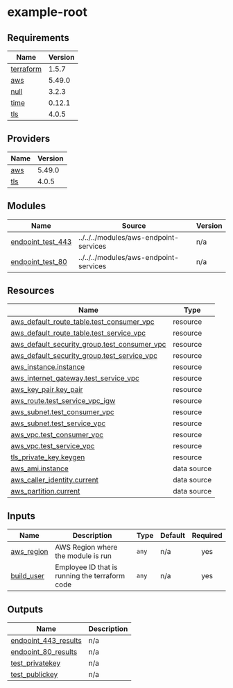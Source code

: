 # example-root

<!-- BEGINNING OF PRE-COMMIT-TERRAFORM DOCS HOOK -->
## Requirements

| Name | Version |
|------|---------|
| <a name="requirement_terraform"></a> [terraform](#requirement\_terraform) | 1.5.7 |
| <a name="requirement_aws"></a> [aws](#requirement\_aws) | 5.49.0 |
| <a name="requirement_null"></a> [null](#requirement\_null) | 3.2.3 |
| <a name="requirement_time"></a> [time](#requirement\_time) | 0.12.1 |
| <a name="requirement_tls"></a> [tls](#requirement\_tls) | 4.0.5 |

## Providers

| Name | Version |
|------|---------|
| <a name="provider_aws"></a> [aws](#provider\_aws) | 5.49.0 |
| <a name="provider_tls"></a> [tls](#provider\_tls) | 4.0.5 |

## Modules

| Name | Source | Version |
|------|--------|---------|
| <a name="module_endpoint_test_443"></a> [endpoint\_test\_443](#module\_endpoint\_test\_443) | ../../../modules/aws-endpoint-services | n/a |
| <a name="module_endpoint_test_80"></a> [endpoint\_test\_80](#module\_endpoint\_test\_80) | ../../../modules/aws-endpoint-services | n/a |

## Resources

| Name | Type |
|------|------|
| [aws_default_route_table.test_consumer_vpc](https://registry.terraform.io/providers/hashicorp/aws/5.49.0/docs/resources/default_route_table) | resource |
| [aws_default_route_table.test_service_vpc](https://registry.terraform.io/providers/hashicorp/aws/5.49.0/docs/resources/default_route_table) | resource |
| [aws_default_security_group.test_consumer_vpc](https://registry.terraform.io/providers/hashicorp/aws/5.49.0/docs/resources/default_security_group) | resource |
| [aws_default_security_group.test_service_vpc](https://registry.terraform.io/providers/hashicorp/aws/5.49.0/docs/resources/default_security_group) | resource |
| [aws_instance.instance](https://registry.terraform.io/providers/hashicorp/aws/5.49.0/docs/resources/instance) | resource |
| [aws_internet_gateway.test_service_vpc](https://registry.terraform.io/providers/hashicorp/aws/5.49.0/docs/resources/internet_gateway) | resource |
| [aws_key_pair.key_pair](https://registry.terraform.io/providers/hashicorp/aws/5.49.0/docs/resources/key_pair) | resource |
| [aws_route.test_service_vpc_igw](https://registry.terraform.io/providers/hashicorp/aws/5.49.0/docs/resources/route) | resource |
| [aws_subnet.test_consumer_vpc](https://registry.terraform.io/providers/hashicorp/aws/5.49.0/docs/resources/subnet) | resource |
| [aws_subnet.test_service_vpc](https://registry.terraform.io/providers/hashicorp/aws/5.49.0/docs/resources/subnet) | resource |
| [aws_vpc.test_consumer_vpc](https://registry.terraform.io/providers/hashicorp/aws/5.49.0/docs/resources/vpc) | resource |
| [aws_vpc.test_service_vpc](https://registry.terraform.io/providers/hashicorp/aws/5.49.0/docs/resources/vpc) | resource |
| [tls_private_key.keygen](https://registry.terraform.io/providers/hashicorp/tls/4.0.5/docs/resources/private_key) | resource |
| [aws_ami.instance](https://registry.terraform.io/providers/hashicorp/aws/5.49.0/docs/data-sources/ami) | data source |
| [aws_caller_identity.current](https://registry.terraform.io/providers/hashicorp/aws/5.49.0/docs/data-sources/caller_identity) | data source |
| [aws_partition.current](https://registry.terraform.io/providers/hashicorp/aws/5.49.0/docs/data-sources/partition) | data source |

## Inputs

| Name | Description | Type | Default | Required |
|------|-------------|------|---------|:--------:|
| <a name="input_aws_region"></a> [aws\_region](#input\_aws\_region) | AWS Region where the module is run | `any` | n/a | yes |
| <a name="input_build_user"></a> [build\_user](#input\_build\_user) | Employee ID that is running the terraform code | `any` | n/a | yes |

## Outputs

| Name | Description |
|------|-------------|
| <a name="output_endpoint_443_results"></a> [endpoint\_443\_results](#output\_endpoint\_443\_results) | n/a |
| <a name="output_endpoint_80_results"></a> [endpoint\_80\_results](#output\_endpoint\_80\_results) | n/a |
| <a name="output_test_privatekey"></a> [test\_privatekey](#output\_test\_privatekey) | n/a |
| <a name="output_test_publickey"></a> [test\_publickey](#output\_test\_publickey) | n/a |
<!-- END OF PRE-COMMIT-TERRAFORM DOCS HOOK -->
